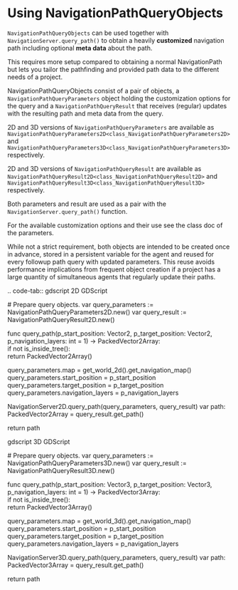 # Using NavigationPathQueryObjects

`NavigationPathQueryObjects` can be used together with
`NavigationServer.query_path()` to obtain a heavily **customized**
navigation path including optional **meta data** about the path.

This requires more setup compared to obtaining a normal NavigationPath
but lets you tailor the pathfinding and provided path data to the
different needs of a project.

NavigationPathQueryObjects consist of a pair of objects, a
`NavigationPathQueryParameters` object holding the customization options
for the query and a `NavigationPathQueryResult` that receives (regular)
updates with the resulting path and meta data from the query.

2D and 3D versions of `NavigationPathQueryParameters` are available as
`NavigationPathQueryParameters2D<class_NavigationPathQueryParameters2D>`
and
`NavigationPathQueryParameters3D<class_NavigationPathQueryParameters3D>`
respectively.

2D and 3D versions of `NavigationPathQueryResult` are available as
`NavigationPathQueryResult2D<class_NavigationPathQueryResult2D>` and
`NavigationPathQueryResult3D<class_NavigationPathQueryResult3D>`
respectively.

Both parameters and result are used as a pair with the
`NavigationServer.query_path()` function.

For the available customization options and their use see the class doc
of the parameters.

While not a strict requirement, both objects are intended to be created
once in advance, stored in a persistent variable for the agent and
reused for every followup path query with updated parameters. This reuse
avoids performance implications from frequent object creation if a
project has a large quantity of simultaneous agents that regularly
update their paths.

.. code-tab:: gdscript 2D GDScript

\# Prepare query objects. var query\_parameters :=
NavigationPathQueryParameters2D.new() var query\_result :=
NavigationPathQueryResult2D.new()

func query\_path(p\_start\_position: Vector2, p\_target\_position: Vector2, p\_navigation\_layers: int = 1) -&gt; PackedVector2Array:  
if not is\_inside\_tree():  
return PackedVector2Array()

query\_parameters.map = get\_world\_2d().get\_navigation\_map()
query\_parameters.start\_position = p\_start\_position
query\_parameters.target\_position = p\_target\_position
query\_parameters.navigation\_layers = p\_navigation\_layers

NavigationServer2D.query\_path(query\_parameters, query\_result) var
path: PackedVector2Array = query\_result.get\_path()

return path

gdscript 3D GDScript

\# Prepare query objects. var query\_parameters :=
NavigationPathQueryParameters3D.new() var query\_result :=
NavigationPathQueryResult3D.new()

func query\_path(p\_start\_position: Vector3, p\_target\_position: Vector3, p\_navigation\_layers: int = 1) -&gt; PackedVector3Array:  
if not is\_inside\_tree():  
return PackedVector3Array()

query\_parameters.map = get\_world\_3d().get\_navigation\_map()
query\_parameters.start\_position = p\_start\_position
query\_parameters.target\_position = p\_target\_position
query\_parameters.navigation\_layers = p\_navigation\_layers

NavigationServer3D.query\_path(query\_parameters, query\_result) var
path: PackedVector3Array = query\_result.get\_path()

return path
